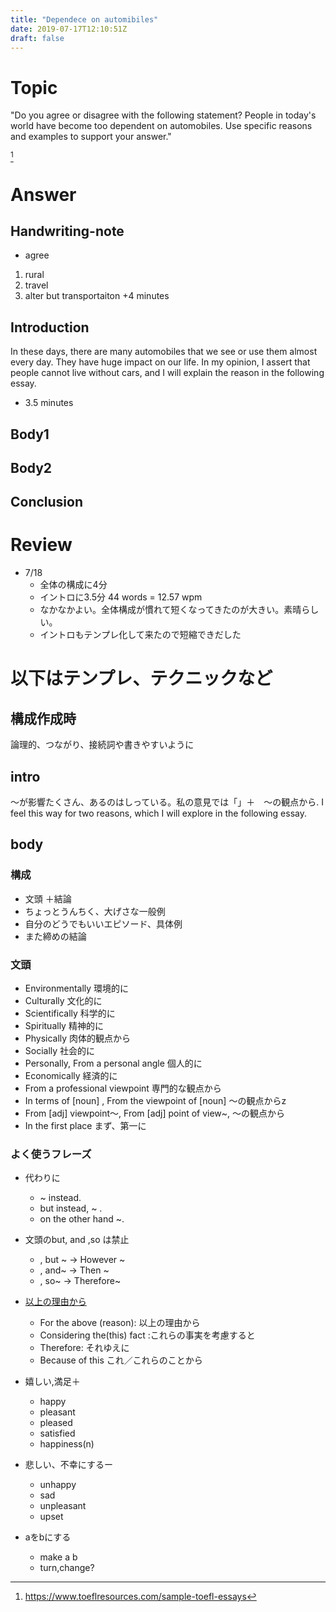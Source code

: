 ```yaml
---
title: "Dependece on automibiles"
date: 2019-07-17T12:10:51Z
draft: false
---
```



# Topic
"Do you agree or disagree with the following statement? People in today's world have become too dependent on automobiles. Use specific reasons and examples to support your answer."

[^quoted from]

[^quoted from]: https://www.toeflresources.com/sample-toefl-essays

# Answer
## Handwriting-note

* agree
1. rural
2. travel
3. alter but transportaiton
+4 minutes

## Introduction
In these days, there are many automobiles that we see or use them almost every day. They have huge impact on our life. In my opinion, I assert that people cannot live without cars, and I will explain the reason in the following essay.
+ 3.5 minutes

## Body1

## Body2

## Conclusion


# Review
* 7/18
  * 全体の構成に4分
  * イントロに3.5分 44 words = 12.57 wpm
  * なかなかよい。全体構成が慣れて短くなってきたのが大きい。素晴らしい。
  * イントロもテンプレ化して来たので短縮できだした

# 以下はテンプレ、テクニックなど
## 構成作成時
論理的、つながり、接続詞や書きやすいように

## intro
〜が影響たくさん、あるのはしっている。私の意見では「」＋　〜の観点から. I feel this way for two reasons, which I will explore in the following essay.

## body
### 構成
* 文頭 ＋結論
* ちょっとうんちく、大げさな一般例
* 自分のどうでもいいエピソード、具体例
* また締めの結論

### 文頭
* Environmentally 環境的に
* Culturally 文化的に
* Scientifically 科学的に
* Spiritually 精神的に
* Physically 肉体的観点から
* Socially 社会的に
* Personally, From a personal angle 個人的に
* Economically 経済的に
* From a professional viewpoint 専門的な観点から
* In terms of [noun] , From the viewpoint of [noun]  〜の観点からz<!--  -->
* From [adj] viewpoint～, From [adj] point of view~, 〜の観点から
* In the first place まず、第一に

### よく使うフレーズ
* 代わりに
    * ~ instead.
    * but instead, ~ .
    * on the other hand ~.
 
 * 文頭のbut, and ,so は禁止
     * , but ~ -> However ~
     * , and~ -> Then ~
     * , so~ -> Therefore~

 * [以上の理由から](https://eikaiwa.dmm.com/uknow/questions/28910/)
    * For the above (reason): 以上の理由から
    * Considering the(this) fact :これらの事実を考慮すると
    * Therefore: それゆえに
    * Because of this これ／これらのことから

* 嬉しい,満足＋
  * happy
  * pleasant
  * pleased
  * satisfied
  * happiness(n)
* 悲しい、不幸にするー
  * unhappy
  * sad
  * unpleasant
  * upset
* aをbにする
  * make a b
  * turn,change?
